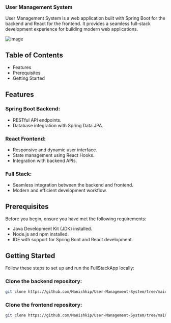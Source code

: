 ### User Management System

User Management System is a web application built with Spring Boot for the backend and React for the frontend. It provides a seamless full-stack development experience for building modern web applications.

![image](https://github.com/user-attachments/assets/53c9f26f-c94c-4c77-9306-1a86c9ec9876)


## Table of Contents
- Features
- Prerequisites
- Getting Started

## Features
### Spring Boot Backend:
- RESTful API endpoints.
- Database integration with Spring Data JPA.

### React Frontend:
- Responsive and dynamic user interface.
- State management using React Hooks.
- Integration with backend APIs.

### Full Stack:
- Seamless integration between the backend and frontend.
- Modern and efficient development workflow.

## Prerequisites
Before you begin, ensure you have met the following requirements:
- Java Development Kit (JDK) installed.
- Node.js and npm installed.
- IDE with support for Spring Boot and React development.

## Getting Started
Follow these steps to set up and run the FullStackApp locally:

### Clone the backend repository:
```sh
git clone https://github.com/Manishkip/User-Management-System/tree/main/fullstack-backend
```

### Clone the frontend repository:
```sh
git clone https://github.com/Manishkip/User-Management-System/tree/main/fullstack-frontend
```

